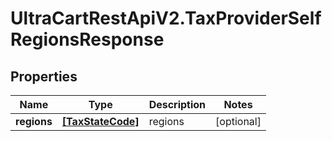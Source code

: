 # UltraCartRestApiV2.TaxProviderSelfRegionsResponse

## Properties

Name | Type | Description | Notes
------------ | ------------- | ------------- | -------------
**regions** | [**[TaxStateCode]**](TaxStateCode.md) | regions | [optional] 


